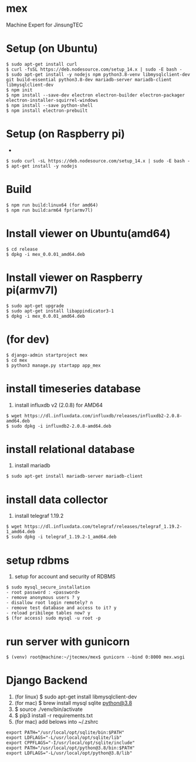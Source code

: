 # mex
Machine Expert for JinsungTEC

# Setup (on Ubuntu)
```
$ sudo apt-get install curl 
$ curl -fsSL https://deb.nodesource.com/setup_14.x | sudo -E bash -
$ sudo apt-get install -y nodejs npm python3.8-venv libmysqlclient-dev git build-essential python3.8-dev mariadb-server mariadb-client libmysqlclient-dev
$ npm init
$ npm install --save-dev electron electron-builder electron-packager electron-installer-squirrel-windows
$ npm install --save python-shell
$ npm install electron-prebuilt
```

# Setup (on Raspberry pi)
* 
```
$ sudo curl -sL https://deb.nodesource.com/setup_14.x | sudo -E bash -
$ apt-get install -y nodejs
```

# Build
```
$ npm run build:linux64 (for amd64)
$ npm run build:arm64 fpr(armv7l)
```

# Install viewer on Ubuntu(amd64)
```
$ cd release
$ dpkg -i mex_0.0.01_amd64.deb
```

# Install viewer on Raspberry pi(armv7l)
```
$ sudo apt-get upgrade
$ sudo apt-get install libappindicator3-1
$ dpkg -i mex_0.0.01_amd64.deb
```

# (for dev)
```
$ django-admin startproject mex
$ cd mex
$ python3 manage.py startapp app_mex
```





# install timeseries database
1. install influxdb v2 (2.0.8) for AMD64
```
$ wget https://dl.influxdata.com/influxdb/releases/influxdb2-2.0.8-amd64.deb
$ sudo dpkg -i influxdb2-2.0.8-amd64.deb
```

# install relational database
1. install mariadb
```
$ sudo apt-get install mariadb-server mariadb-client
```

# install data collector
1. install telegraf 1.19.2
```
$ wget https://dl.influxdata.com/telegraf/releases/telegraf_1.19.2-1_amd64.deb
$ sudo dpkg -i telegraf_1.19.2-1_amd64.deb
```

# setup rdbms
1. setup for account and security of RDBMS
```
$ sudo mysql_secure_installation
- root password : <password>
- remove anonymous users ? y
- disallow root login remotely? n
- remove test database and access to it? y
- reload pribilege tables now? y
$ (for access) sudo mysql -u root -p
```

# run server with gunicorn
```
$ (venv) root@machine:~/jtecmex/mex$ gunicorn --bind 0:8000 mex.wsgi
```

# Django Backend
1. (for linux) $ sudo apt-get install libmysqlclient-dev
1. (for mac) $ brew install mysql sqlite python@3.8
2. $ source ./venv/bin/activate
3. $ pip3 install -r requirements.txt
4. (for mac) add belows into ~/.zshrc
```
export PATH="/usr/local/opt/sqlite/bin:$PATH"
export LDFLAGS="-L/usr/local/opt/sqlite/lib"
export CPPFLAGS="-I/usr/local/opt/sqlite/include"
export PATH="/usr/local/opt/python@3.8/bin:$PATH"
export LDFLAGS="-L/usr/local/opt/python@3.8/lib"
```
